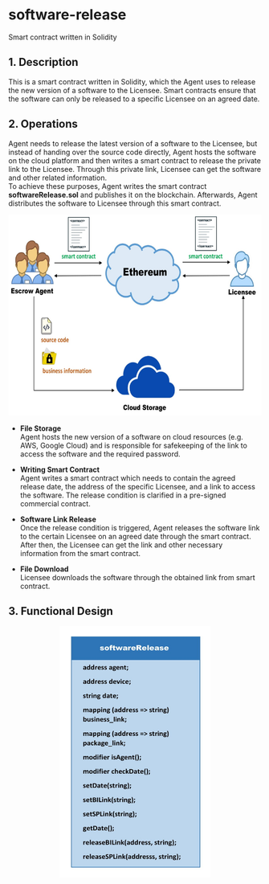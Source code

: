 # software-release
Smart contract written in Solidity 

## 1. Description
This is a smart contract written in Solidity, which the Agent uses to release the new version of a software to the Licensee. Smart contracts ensure that the software can only be released to a specific Licensee on an agreed date.

## 2. Operations
Agent needs to release the latest version of a software to the Licensee, but instead of handing over the source code directly, Agent hosts the software on the cloud platform and then writes a smart contract to release the private link to the Licensee. Through this private link, Licensee can get the software and other related information.  
To achieve these purposes, Agent writes the smart contract **softwareRelease.sol** and publishes it on the blockchain. Afterwards, Agent distributes the software to Licensee through this smart contract.
<div align=center><img width="600" height="400" src="https://github.com/zhilin963/software-release/blob/main/IMG/release2licensee.jpg" />  </div>

* **File Storage**  
Agent hosts the new version of a software on cloud resources (e.g. AWS, Google Cloud) and is responsible for safekeeping of the link to access the software and the required password.  

* **Writing Smart Contract**  
Agent writes a smart contract which needs to contain the agreed release date, the address of the specific Licensee, and a link to access the software. The release condition is clarified in a pre-signed commercial contract.  

* **Software Link Release**  
Once the release condition is triggered, Agent releases the software link to the certain Licensee on an agreed date through the smart contract. After then, the Licensee can get the link and other necessary information from the smart contract.  

* **File Download**  
Licensee downloads the software through the obtained link from smart contract.  

## 3. Functional Design
<div align=center><img width="300" height="500" src="https://github.com/zhilin963/software-release/blob/main/IMG/contract1.jpg" />  </div>

